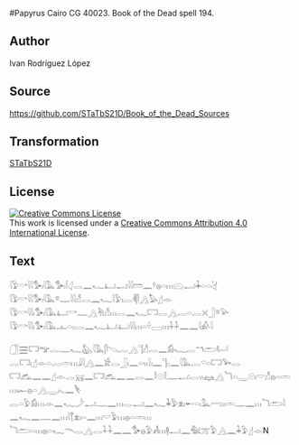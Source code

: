 #Papyrus Cairo CG 40023. Book of the Dead spell 194.

## Author 

Ivan Rodríguez López

## Source 

https://github.com/STaTbS21D/Book_of_the_Dead_Sources

## Transformation 

[STaTbS21D](https://statbs21d.github.io/)

## License 

<a rel="license" href="http://creativecommons.org/licenses/by/4.0/"><img alt="Creative Commons License" style="border-width:0" src="https://i.creativecommons.org/l/by/4.0/88x31.png" /></a><br />This work is licensed under a <a rel="license" href="http://creativecommons.org/licenses/by/4.0/">Creative Commons Attribution 4.0 International License</a>.

## Text 

<hiero><rubrum>𓇋𓅱𓎡𓇋𓇋𓅜𓏤𓇋𓅓</rubrum>𓅜𓏤𓌉𓋑𓂋𓈖𓆑𓂞𓂝𓇋𓇋𓏠𓈖𓍊𓐍𓏏𓏥𓈍𓂝𓇓𓏏𓏏𓋔<br>
<rubrum>𓇋𓅱𓎡𓇋𓇋𓅜𓏤𓇋𓅓</rubrum>𓎼𓊃𓇋𓇋𓀭𓂋𓈖𓆑𓇋𓅱𓏤𓐛𓌞𓋴𓂻𓅃𓊨𓁹<br>
<rubrum>𓇋𓅱𓎡𓇋𓇋𓏤𓅜𓏤𓇋𓅓</rubrum>𓂞𓎡𓊃𓂻𓀓𓀭𓏥𓂋𓈖𓆑𓉐𓂋𓂻𓐛𓏏𓐛𓏴𓃀𓎼𓅪<br>
<rubrum>𓇋𓅱𓎡𓇋𓇋𓏤𓅜𓏤𓇋𓅓</rubrum>𓊵𓏏𓊪𓂋𓈖𓆑𓂞𓂞𓇋𓇋𓏥𓏏𓏐𓈀𓏥𓇑𓇑𓈖𓈖𓇋𓀉𓇋<br>
<br>
𓃂𓈗𓉐<rubrum>𓅠𓐛𓊃𓆑𓅽𓇋𓅓</rubrum>𓋴𓌫𓐛𓂻𓊹𓀭𓂋𓈖𓀁𓆑𓐛𓎔𓂧𓂡<br>
𓐛𓉐𓏤𓊨𓁹𓏏𓐙𓏛𓏥𓇍𓇋𓂻𓈖𓀀𓂋𓃀𓏤𓈖𓏏𓏭𓍛𓏤𓈖𓊹𓊪𓈖𓇋𓅓𓐛𓎺𓏏𓉐𓅨𓂋<br>
𓉐𓃹𓈖𓈖𓊨𓁹𓐛𓄚𓈖𓉐𓃹𓈖𓈖𓂋𓈖𓎛𓇳𓎛𓊃𓂝𓂋𓏭𓈐𓂻𓆓𓏏𓇾𓇳𓏤𓎟𓀭𓐍𓏏𓏛𓏥𓆱𓐍𓏏𓂻𓇾𓏤𓈅𓈖𓌸<br>
𓂋𓏏𓅱𓀁𓏥𓁹𓈖𓆑𓌳𓂝𓊃𓈖𓏥𓂋𓂝𓈖𓆑𓇓𓅱𓁷𓏤𓄡𓏏𓏤𓅓𓂺𓏤𓏛𓊃𓈖𓏥<rubrum>𓆓𓂧𓇋𓈖𓆑𓈖𓊃𓈖𓏥</rubrum>𓇋𓐩𓁷𓏤𓏏𓈖𓏥𓎟𓅱𓏥𓐍𓏏𓏛𓏥<br>
<rubrum>𓆓𓂧𓏏𓏥𓐍𓏏𓆑𓄭𓂋𓂻𓂋𓇑𓇑𓈖𓈖</rubrum>𓅜𓐍𓅱𓀻𓏥𓊢𓂝𓈖𓅕𓊄𓅱𓂻𓈖𓇓𓅱𓊨𓁹N<br>
</hiero><br>

